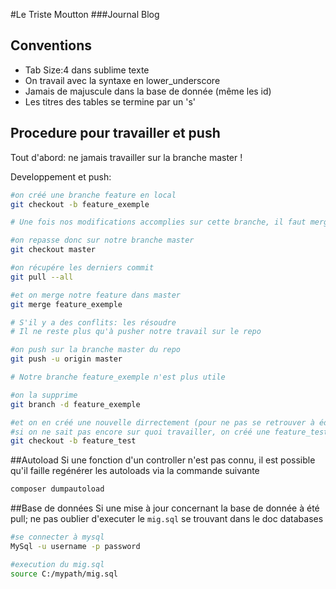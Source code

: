 #Le Triste Moutton
###Journal Blog
## Conventions
- Tab Size:4 dans sublime texte
- On travail avec la syntaxe en lower_underscore
- Jamais de majuscule dans la base de donnée (même les id)
- Les titres des tables se termine par un 's'

## Procedure pour travailler et push

Tout d'abord: ne jamais travailler sur la branche master !

Developpement et push:
```bash
#on créé une branche feature en local
git checkout -b feature_exemple

# Une fois nos modifications accomplies sur cette branche, il faut merger celle-ci sur la branche master

#on repasse donc sur notre branche master
git checkout master

#on récupére les derniers commit
git pull --all

#et on merge notre feature dans master
git merge feature_exemple

# S'il y a des conflits: les résoudre
# Il ne reste plus qu'à pusher notre travail sur le repo

#on push sur la branche master du repo
git push -u origin master

# Notre branche feature_exemple n'est plus utile

#on la supprime
git branch -d feature_exemple

#et on en créé une nouvelle dirrectement (pour ne pas se retrouver à éditer sur master)
#si on ne sait pas encore sur quoi travailler, on créé une feature_test
git checkout -b feature_test
```
##Autoload
Si une fonction d'un controller n'est pas connu, il est possible qu'il faille regénérer les autoloads via la commande suivante
```bash
composer dumpautoload
```
##Base de données
Si une mise à jour concernant la base de donnée à été pull; ne pas oublier d'executer le `mig.sql` se trouvant dans le doc databases
```bash
#se connecter à mysql
MySql -u username -p password

#execution du mig.sql
source C:/mypath/mig.sql
```